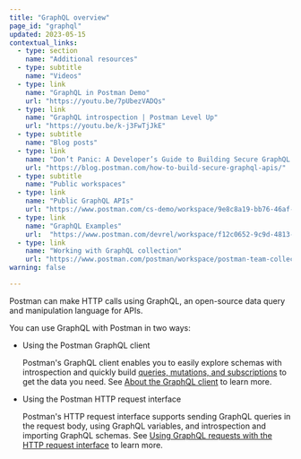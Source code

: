```yaml
---
title: "GraphQL overview"
page_id: "graphql"
updated: 2023-05-15
contextual_links:
  - type: section
    name: "Additional resources"
  - type: subtitle
    name: "Videos"
  - type: link
    name: "GraphQL in Postman Demo"
    url: "https://youtu.be/7pUbezVADQs"
  - type: link
    name: "GraphQL introspection | Postman Level Up"
    url: "https://youtu.be/k-j3FwTjJkE"
  - type: subtitle
    name: "Blog posts"
  - type: link
    name: "Don’t Panic: A Developer’s Guide to Building Secure GraphQL APIs"
    url: "https://blog.postman.com/how-to-build-secure-graphql-apis/"
  - type: subtitle
    name: "Public workspaces"
  - type: link
    name: "Public GraphQL APIs"
    url: "https://www.postman.com/cs-demo/workspace/9e8c8a19-bb76-46af-9e8d-5747bf8fcce5"
  - type: link
    name: "GraphQL Examples"
    url:  "https://www.postman.com/devrel/workspace/f12c0652-9c9d-4813-968b-c8ed0b3f0022"
  - type: link
    name: "Working with GraphQL collection"
    url: "https://www.postman.com/postman/workspace/postman-team-collections/collection/1559645-c0dd3eb3-5258-4ddd-a6e4-2780c5212e33?ctx=documentation"
warning: false

---
```


Postman can make HTTP calls using GraphQL, an open-source data query and manipulation language for APIs.

You can use GraphQL with Postman in two ways:

* Using the Postman GraphQL client

    Postman's GraphQL client enables you to easily explore schemas with introspection and quickly build [queries, mutations, and subscriptions](/docs/sending-requests/graphql/graphql-client-first-request/#about-graphql-request) to get the data you need. See [About the GraphQL client](/docs/sending-requests/graphql/graphql-client-overview/) to learn more.

* Using the Postman HTTP request interface

    Postman's HTTP request interface supports sending GraphQL queries in the request body, using GraphQL variables, and introspection and importing GraphQL schemas. See [Using GraphQL requests with the HTTP request interface](/docs/sending-requests/graphql/graphql-http/) to learn more.
